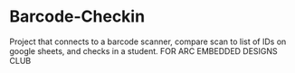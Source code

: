 # Barcode-Checkin
Project that connects to a barcode scanner, compare scan to list of IDs on google sheets, and checks in a student. 
FOR ARC EMBEDDED DESIGNS CLUB